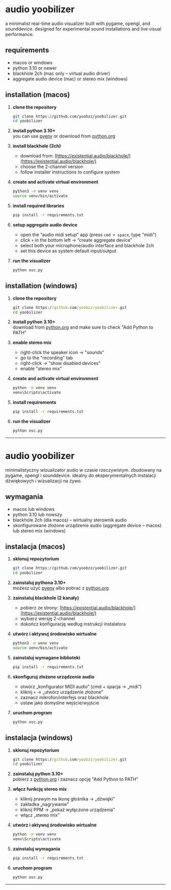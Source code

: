 # audio yoobilizer

a minimalist real-time audio visualizer built with pygame, opengl, and sounddevice. designed for experimental sound installations and live visual performance.

## requirements

- macos or windows
- python 3.10 or newer
- blackhole 2ch (mac only – virtual audio driver)
- aggregate audio device (mac) or stereo mix (windows)

## installation (macos)

1. **clone the repository**

   ```bash
   git clone https://github.com/yoobzz/yoobilizer.git
   cd yoobilizer
   ```

2. **install python 3.10+**  
   you can use [pyenv](https://github.com/pyenv/pyenv) or download from [python.org](https://www.python.org/downloads/macos/)

3. **install blackhole (2ch)**  
   - download from: [https://existential.audio/blackhole/](https://existential.audio/blackhole/)
   - choose the 2-channel version
   - follow installer instructions to configure system

4. **create and activate virtual environment**

   ```bash
   python3 -m venv venv
   source venv/bin/activate
   ```

5. **install required libraries**

   ```bash
   pip install -r requirements.txt
   ```

6. **setup aggregate audio device**
   - open the “audio midi setup” app (press `cmd + space`, type "midi")
   - click `+` in the bottom left → “create aggregate device”
   - select both your microphone/audio interface and blackhole 2ch
   - set this device as system default input/output

7. **run the visualizer**

   ```bash
   python osc.py
   ```

## installation (windows)

1. **clone the repository**

   ```cmd
   git clone https://github.com/yoobzz/yoobilizer.git
   cd yoobilizer
   ```

2. **install python 3.10+**  
   download from [python.org](https://www.python.org/downloads/windows/) and make sure to check "Add Python to PATH"

3. **enable stereo mix**
   - right-click the speaker icon → "sounds"
   - go to the "recording" tab
   - right-click → "show disabled devices"
   - enable "stereo mix"

4. **create and activate virtual environment**

   ```cmd
   python -m venv venv
   venv\Scripts\activate
   ```

5. **install requirements**

   ```cmd
   pip install -r requirements.txt
   ```

6. **run the visualizer**

   ```cmd
   python osc.py
   ```

---

# audio yoobilizer

minimalistyczny wizualizator audio w czasie rzeczywistym. zbudowany na pygame, opengl i sounddevice. idealny do eksperymentalnych instalacji dźwiękowych i wizualizacji na żywo.

## wymagania

- macos lub windows
- python 3.10 lub nowszy
- blackhole 2ch (dla macos) – wirtualny sterownik audio
- skonfigurowane złożone urządzenie audio (aggregate device – macos) lub stereo mix (windows)

## instalacja (macos)

1. **sklonuj repozytorium**

   ```bash
   git clone https://github.com/yoobzz/yoobilizer.git
   cd yoobilizer
   ```

2. **zainstaluj pythona 3.10+**  
   możesz użyć [pyenv](https://github.com/pyenv/pyenv) albo pobrać z [python.org](https://www.python.org/downloads/macos/)

3. **zainstaluj blackhole (2 kanały)**  
   - pobierz ze strony: [https://existential.audio/blackhole/](https://existential.audio/blackhole/)
   - wybierz wersję 2-channel
   - dokończ konfigurację według instrukcji instalatora

4. **utwórz i aktywuj środowisko wirtualne**

   ```bash
   python3 -m venv venv
   source venv/bin/activate
   ```

5. **zainstaluj wymagane biblioteki**

   ```bash
   pip install -r requirements.txt
   ```

6. **skonfiguruj złożone urządzenie audio**
   - otwórz „konfigurator MIDI audio” (cmd + spacja → „midi”)
   - kliknij `+` → „utwórz urządzenie złożone”
   - zaznacz mikrofon/interfejs oraz blackhole
   - ustaw jako domyślne wejście/wyjście

7. **uruchom program**

   ```bash
   python osc.py
   ```

## instalacja (windows)

1. **sklonuj repozytorium**

   ```cmd
   git clone https://github.com/yoobzz/yoobilizer.git
   cd yoobilizer
   ```

2. **zainstaluj python 3.10+**  
   pobierz z [python.org](https://www.python.org/downloads/windows/) i zaznacz opcję "Add Python to PATH"

3. **włącz funkcję stereo mix**
   - kliknij prawym na ikonę głośnika → „dźwięki”
   - zakładka „nagrywanie”
   - kliknij PPM → „pokaż wyłączone urządzenia”
   - włącz „stereo mix”

4. **utwórz i aktywuj środowisko wirtualne**

   ```cmd
   python -m venv venv
   venv\Scripts\activate
   ```

5. **zainstaluj wymagania**

   ```cmd
   pip install -r requirements.txt
   ```

6. **uruchom program**

   ```cmd
   python osc.py
   ```

---

